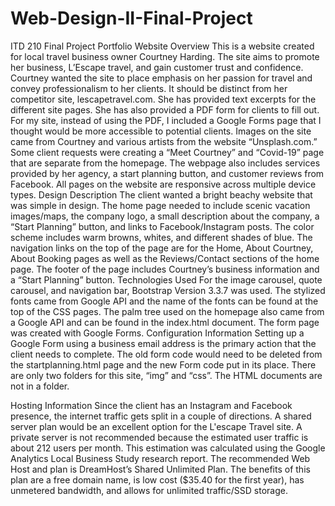 # Web-Design-II-Final-Project
ITD 210 Final Project Portfolio
Website Overview
This is a website created for local travel business owner Courtney Harding. The site aims to promote her business, L’Escape travel, and gain customer trust and confidence.  Courtney wanted the site to place emphasis on her passion for travel and convey professionalism to her clients. It should be distinct from her competitor site, lescapetravel.com. She has provided text excerpts for the different site pages. She has also provided a PDF form for clients to fill out. For my site, instead of using the PDF, I included a Google Forms page that I thought would be more accessible to potential clients. Images on the site came from Courtney and various artists from the website “Unsplash.com.” 
Some client requests were creating a “Meet Courtney” and “Covid-19” page that are separate from the homepage. The webpage also includes services provided by her agency, a start planning button, and customer reviews from Facebook.  All pages on the website are responsive across multiple device types.
Design Description
The client wanted a bright beachy website that was simple in design. The home page needed to include scenic vacation images/maps, the company logo, a small description about the company, a “Start Planning” button, and links to Facebook/Instagram posts. The color scheme includes warm browns, whites, and different shades of blue. The navigation links on the top of the page are for the Home, About Courtney, About Booking pages as well as the Reviews/Contact sections of the home page.  The footer of the page includes Courtney’s business information and a “Start Planning” button.
Technologies Used
For the image carousel, quote carousel, and navigation bar, Bootstrap Version 3.3.7 was used. The stylized fonts came from Google API and the name of the fonts can be found at the top of the CSS pages. The palm tree used on the homepage also came from a Google API and can be found in the index.html document. The form page was created with Google Forms. 
Configuration Information
Setting up a Google Form using a business email address is the primary action that the client needs to complete. The old form code would need to be deleted from the startplanning.html page and the new Form code put in its place. There are only two folders for this site, “img” and “css”.  The HTML documents are not in a folder.  

Hosting Information
Since the client has an Instagram and Facebook presence, the internet traffic gets split in a couple of directions. A shared server plan would be an excellent option for the L'escape Travel site. A private server is not recommended because the estimated user traffic is about 212 users per month. This estimation was calculated using the Google Analytics Local Business Study research report. The recommended Web Host and plan is DreamHost’s Shared Unlimited Plan. The benefits of this plan are a free domain name, is low cost ($35.40 for the first year), has unmetered bandwidth, and allows for unlimited traffic/SSD storage.

